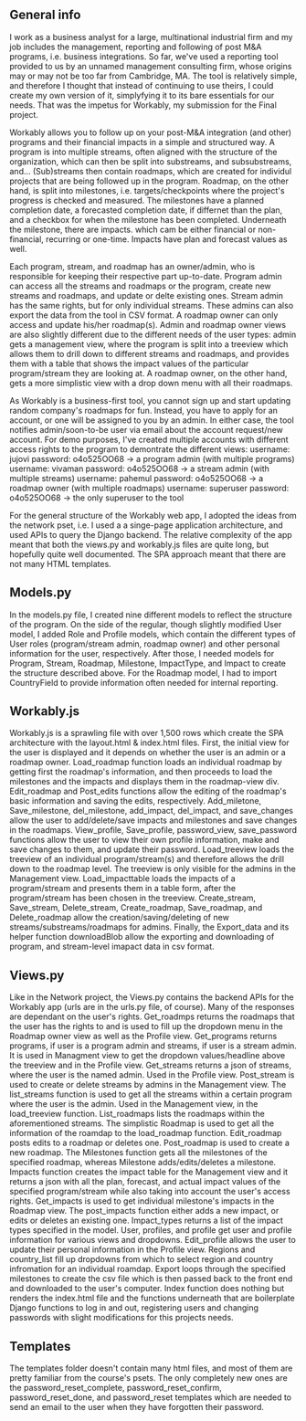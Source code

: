 ## General info
I work as a business analyst for a large, multinational industrial firm and my job includes the management, reporting and following of post M&A programs, i.e. business integrations. So far, we've used a reporting tool provided to us by an unnamed management consulting firm, whose origins may or may not be too far from Cambridge, MA. The tool is relatively simple, and therefore I thought that instead of continuing to use theirs, I could create my own version of it, simplyfying it to its bare essentials for our needs. That was the impetus for Workably, my submission for the Final project.

Workably allows you to follow up on your post-M&A integration (and other) programs and their financial impacts in a simple and structured way. A program is into multiple streams, often aligned with the structure of the organization, which can then be split into substreams, and subsubstreams, and... (Sub)streams then contain roadmaps, which are created for individul projects that are being followed up in the program. Roadmap, on the other hand, is split into milestones, i.e. targets/checkpoints where the project's progress is checked and measured. The milestones have a planned completion date, a forecasted completion date, if differnet than the plan, and a checkbox for when the milestone has been completed. Underneath the milestone, there are impacts. which cam be either financial or non-financial, recurring or one-time. Impacts have plan and forecast values as well.

Each program, stream, and roadmap has an owner/admin, who is responsible for keeping their respective part up-to-date. Program admin can access all the streams and roadmaps or the program, create new streams and roadmaps, and update or delte existing ones. Stream admin has the same rights, but for only individual streams. These admins can also export the data from the tool in CSV format. A roadmap owner can only access and update his/her roadmap(s). Admin and roadmap owner views are also slightly different due to the different needs of the user types: admin gets a management view, where the program is split into a treeview which allows them to drill down to different streams and roadmaps, and provides them with a table that shows the impact values of the particular program/stream they are looking at. A roadmap owner, on the other hand, gets a more simplistic view with a drop down menu with all their roadmaps.

As Workably is a business-first tool, you cannot sign up and start updating random company's roadmaps for fun. Instead, you have to apply for an account, or one will be assigned to you by an admin. In either case, the tool notifies admin/soon-to-be user via email about the account request/new account. For demo purposes, I've created multiple accounts with different access rights to the program to demontrate the different views: username: jujovi password: o4o525OO68 -> a program admin (with multiple programs) username: vivaman password: o4o525OO68 -> a stream admin (with multiple streams) username: pahemul password: o4o525OO68 -> a roadmap owner (with multiple roadmaps) username: superuser password: o4o525OO68 -> the only superuser to the tool

For the general structure of the Workably web app, I adopted the ideas from the network pset, i.e. I used a a singe-page application architecture, and used APIs to query the Django backend. The relative complexity of the app meant that both the views.py and workably.js files are quite long, but hopefully quite well documented. The SPA approach meant that there are not many HTML templates.

## Models.py
In the models.py file, I created nine different models to reflect the structure of the program. On the side of the regular, though slightly modified User model, I added Role and Profile models, which contain the different types of User roles (program/stream admin, roadmap owner) and other personal information for the user, respectively. After those, I needed models for Program, Stream, Roadmap, Milestone, ImpactType, and Impact to create the structure described above. For the Roadmap model, I had to import CountryField to provide information often needed for internal reporting.

## Workably.js
Workably.js is a sprawling file with over 1,500 rows which create the SPA architecture with the layout.html & index.html files. First, the initial view for the user is displayed and it depends on whether the user is an admin or a roadmap owner. Load_roadmap function loads an individual roadmap by getting first the roadmap's information, and then proceeds to load the milestones and the impacts and displays them in the roadmap-view div. Edit_roadmap and Post_edits functions allow the editing of the roadmap's basic information and saving the edits, respectively. Add_miletone, Save_milestone, del_milestone, add_impact, del_impact, and save_changes allow the user to add/delete/save impacts and milestones and save changes in the roadmaps. View_profile, Save_profile, password_view, save_password functions allow the user to view their own profile information, make and save changes to them, and update their password. Load_treeview loads the treeview of an individual program/stream(s) and therefore allows the drill down to the roadmap level. The treeview is only visible for the admins in the Management view. Load_impacttable loads the impacts of a program/stream and presents them in a table form, after the program/stream has been chosen in the treeview. Create_stream, Save_stream, Delete_stream, Create_roadmap, Save_roadmap, and Delete_roadmap allow the creation/saving/deleting of new streams/substreams/roadmaps for admins. Finally, the Export_data and its helper function downloadBlob allow the exporting and downloading of program, and stream-level imapact data in csv format.

## Views.py
Like in the Network project, the Views.py contains the backend APIs for the Workably app (urls are in the urls.py file, of course). Many of the responses are dependant on the user's rights. Get_roadmps returns the roadmaps that the user has the rights to and is used to fill up the dropdown menu in the Roadmap owner view as well as the Profile view. Get_programs returns programs, if user is a program admin and streams, if user is a stream admin. It is used in Managment view to get the dropdown values/headline above the treeview and in the Profile view. Get_streams returns a json of streams, where the user is the named admin. Used in the Profile view. Post_stream is used to create or delete streams by admins in the Management view. The list_streams function is used to get all the streams within a certain program where the user is the admin. Used in the Management view, in the load_treeview function. List_roadmaps lists the roadmaps within the aforementioned streams. The simplistic Roadmap is used to get all the information of the roamdap to the load_roadmap function. Edit_roadmap posts edits to a roadmap or deletes one. Post_roadmap is used to create a new roadmap. The Milestones function gets all the milestones of the specified roadmap, whereas Milestone adds/edits/deletes a milestone. Impacts function creates the impact table for the Management view and it returns a json with all the plan, forecast, and actual impact values of the specified program/stream while also taking into account the user's access rights. Get_impacts is used to get individual milestone's impacts in the Roadmap view. The post_impacts function either adds a new impact, or edits or deletes an existing one. Impact_types returns a list of the impact types specified in the model. User, profiles, and profile get user and profile information for various views and dropdowns. Edit_profile allows the user to update their personal information in the Profile view. Regions and country_list fill up dropdowns from which to select region and country infromation for an individual roamdap. Export loops through the specified milestones to create the csv file which is then passed back to the front end and downloaded to the user's computer. Index function does nothing but renders the index.html file and the functions underneath that are boilerplate Django functions to log in and out, registering users and changing passwords with slight modifications for this projects needs.

## Templates
The templates folder doesn't contain many html files, and most of them are pretty familiar from the course's psets. The only completely new ones are the password_reset_complete, password_reset_confirm, password_reset_done, and password_reset templates which are needed to send an email to the user when they have forgotten their password.
